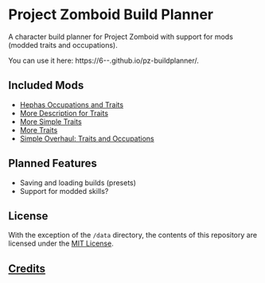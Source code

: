 # Project Zomboid Build Planner

A character build planner for Project Zomboid with support for mods (modded traits and occupations).

You can use it here: https://6--.github.io/pz-buildplanner/.

## Included Mods
- [Hephas Occupations and Traits](https://steamcommunity.com/sharedfiles/filedetails/?id=3256482412)
- [More Description for Traits](https://steamcommunity.com/sharedfiles/filedetails?id=2685168362)
- [More Simple Traits](https://steamcommunity.com/sharedfiles/filedetails?id=2792245343)
- [More Traits](https://steamcommunity.com/sharedfiles/filedetails?id=1299328280)
- [Simple Overhaul: Traits and Occupations](https://steamcommunity.com/sharedfiles/filedetails?id=2840805724)

## Planned Features
- Saving and loading builds (presets)
- Support for modded skills?

## License
With the exception of the `/data` directory, the contents of this repository
are licensed under the [MIT License](LICENSE).

## [Credits](./CREDITS.md)
